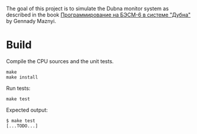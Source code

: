 The goal of this project is to simulate the Dubna monitor system as described in the book
[Программирование на БЭСМ-6 в системе "Дубна"](https://www.google.com/books/edition/%D0%9F%D1%80%D0%BE%D0%B3%D1%80%D0%B0%D0%BC%D0%BC%D0%B8%D1%80%D0%BE%D0%B2%D0%B0%D0%BD%D0%B8%D0%B5_%D0%BD%D0%B0_%D0%91/oVMWzgEACAAJ)
by Gennady Maznyi.

# Build

Compile the CPU sources and the unit tests.

```
make
make install
```

Run tests:
```
make test
```
Expected output:
```
$ make test
[...TODO...]
```
